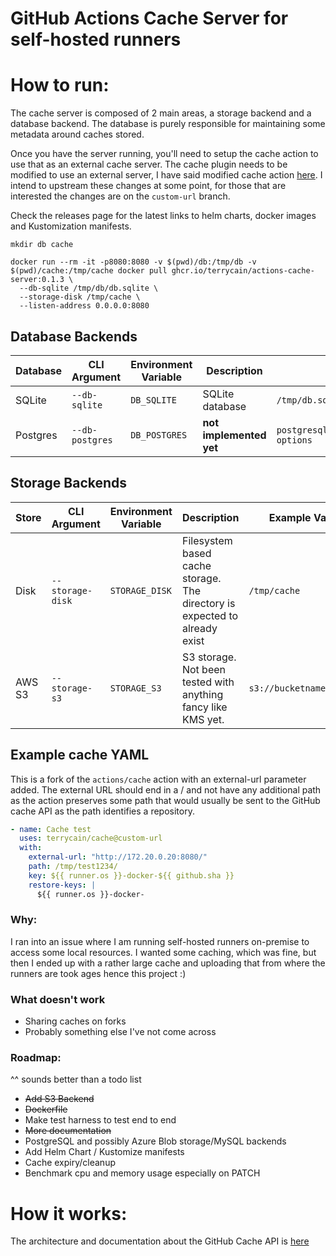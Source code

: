 # GitHub Actions Cache Server for self-hosted runners

# How to run:

The cache server is composed of 2 main areas, a storage backend and a database backend. 
The database is purely responsible for maintaining some metadata around caches stored.

Once you have the server running, you'll need to setup the cache action to use that as an external cache server. The cache
plugin needs to be modified to use an external server, I have said modified cache action [here](https://github.com/terrycain/cache). I intend to upstream
these changes at some point, for those that are interested the changes are on the `custom-url` branch.

Check the releases page for the latest links to helm charts, docker images and Kustomization manifests.

```shell
mkdir db cache

docker run --rm -it -p8080:8080 -v $(pwd)/db:/tmp/db -v $(pwd)/cache:/tmp/cache docker pull ghcr.io/terrycain/actions-cache-server:0.1.3 \
  --db-sqlite /tmp/db/db.sqlite \
  --storage-disk /tmp/cache \
  --listen-address 0.0.0.0:8080
```

## Database Backends
| Database | CLI Argument    | Environment Variable | Description             | Example Value                                     |
|----------|-----------------|----------------------|-------------------------|---------------------------------------------------|
| SQLite   | `--db-sqlite`   | `DB_SQLITE`          | SQLite database         | `/tmp/db.sqlite`                                  |
| Postgres | `--db-postgres` | `DB_POSTGRES`        | **not implemented yet** | `postgresql://user:pass@host:port/dbname?options` |

## Storage Backends
| Store  | CLI Argument     | Environment Variable | Description                                                                | Example Value            |
|--------|------------------|----------------------|----------------------------------------------------------------------------|--------------------------|
| Disk   | `--storage-disk` | `STORAGE_DISK`       | Filesystem based cache storage. The directory is expected to already exist | `/tmp/cache`             |
| AWS S3 | `--storage-s3`   | `STORAGE_S3`         | S3 storage. Not been tested with anything fancy like KMS yet.              | `s3://bucketname/prefix` |

## Example cache YAML

This is a fork of the `actions/cache` action with an external-url parameter added. The external URL should end in a / and not have any additional path as the
action preserves some path that would usually be sent to the GitHub cache API as the path identifies a repository.

```yaml
- name: Cache test
  uses: terrycain/cache@custom-url
  with:
    external-url: "http://172.20.0.20:8080/"
    path: /tmp/test1234/
    key: ${{ runner.os }}-docker-${{ github.sha }}
    restore-keys: |
      ${{ runner.os }}-docker-
```


### Why:
I ran into an issue where I am running self-hosted runners on-premise to access some local resources.
I wanted some caching, which was fine, but then I ended up with a rather large cache and uploading that from where the runners are took ages hence this project :)

### What doesn't work
* Sharing caches on forks
* Probably something else I've not come across

### Roadmap: 

^^ sounds better than a todo list

* ~~Add S3 Backend~~
* ~~Dockerfile~~
* Make test harness to test end to end
* ~~More documentation~~
* PostgreSQL and possibly Azure Blob storage/MySQL backends
* Add Helm Chart / Kustomize manifests
* Cache expiry/cleanup
* Benchmark cpu and memory usage especially on PATCH

# How it works:

The architecture and documentation about the GitHub Cache API is [here](ARCHITECTURE.md)